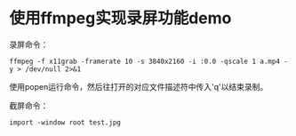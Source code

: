 # 使用ffmpeg实现录屏功能demo

录屏命令：

```
ffmpeg -f x11grab -framerate 10 -s 3840x2160 -i :0.0 -qscale 1 a.mp4 -y > /dev/null 2>&1
```

使用popen运行命令，然后往打开的对应文件描述符中传入'q'以结束录制。

截屏命令：

```
import -window root test.jpg
```
